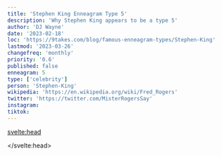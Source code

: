```yaml
---
title: 'Stephen King Enneagram Type 5'
description: 'Why Stephen King appears to be a type 5'
author: 'DJ Wayne'
date: '2023-02-18'
loc: 'https://9takes.com/blog/famous-enneagram-types/Stephen-King'
lastmod: '2023-03-26'
changefreq: 'monthly'
priority: '0.6'
published: false
enneagram: 5
type: ['celebrity']
person: 'Stephen-King'
wikipedia: 'https://en.wikipedia.org/wiki/Fred_Rogers'
twitter: 'https://twitter.com/MisterRogersSay'
instagram:
tiktok:
---
```


<svelte:head>

</svelte:head>

<script>
	import  PopCard  from "$lib/components/atoms/PopCard.svelte";
</script>
<div
	style="display: flex;
    justify-content: center;
    margin: 1rem 0;
	"
>
	<PopCard
		image={`/types/5s/${'Stephen-King'}.webp`}
		showIcon={false}
		enneagramType="5"
		displayText="Stephen King"
		altText=""
		subtext=""
	/>
</div>

<p class="firstLetter"></p>
